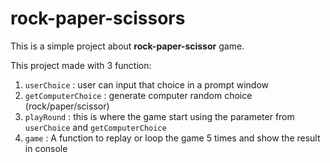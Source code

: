 # rock-paper-scissors
This is a simple project about **rock-paper-scissor** game.

This project made with 3 function:
1. `userChoice` : user can input that choice in a prompt window
2. `getComputerChoice` : generate computer random choice (rock/paper/scissor)
3. `playRound` : this is where the game start using the parameter from `userChoice` and `getComputerChoice`
4. `game` : A function to replay or loop the game 5 times and show the result in console